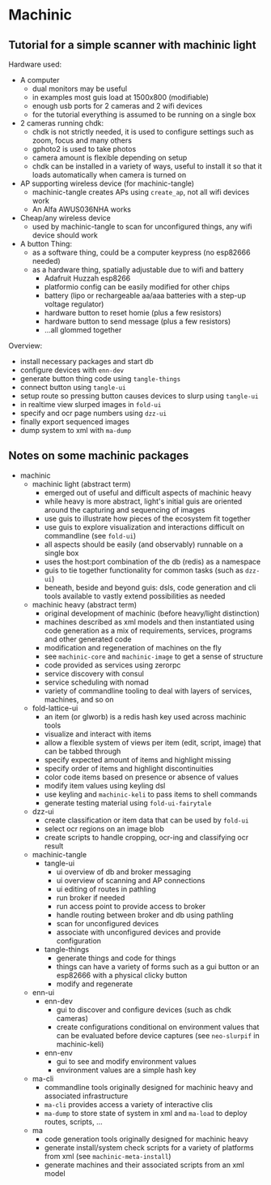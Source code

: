 # Machinic

## Tutorial for a simple scanner with machinic light

Hardware used:

* A computer
  * dual monitors may be useful
  * in examples most guis load at 1500x800 (modifiable)
  * enough usb ports for 2 cameras and 2 wifi devices
  * for the tutorial everything is assumed to be running on a single box
* 2 cameras running chdk:
  * chdk is not strictly needed, it is used to configure settings such as zoom, focus and many others
  * gphoto2 is used to take photos
  * camera amount is flexible depending on setup
  * chdk can be installed in a variety of ways, useful to install it so that it loads automatically when camera is turned on
* AP supporting wireless device (for machinic-tangle)
  * machinic-tangle creates APs using `create_ap`, not all wifi devices work
  * An Alfa AWUS036NHA works
* Cheap/any wireless device
  * used by machinic-tangle to scan for unconfigured things, any wifi device should work
* A button Thing:
  * as a software thing, could be a computer keypress (no esp82666 needed)
  * as a hardware thing, spatially adjustable due to wifi and battery
    * Adafruit Huzzah esp8266
    * platformio config can be easily modified for other chips
    * battery (lipo or rechargeable aa/aaa batteries with a step-up voltage regulator)
    * hardware button to reset homie (plus a few resistors)
    * hardware button to send message (plus a few resistors)
    * ...all glommed together

Overview:
* install necessary packages and start db
* configure devices with `enn-dev`
* generate button thing code using `tangle-things`
* connect button using `tangle-ui`
* setup route so pressing button causes devices to slurp using `tangle-ui`
* in realtime view slurped images in `fold-ui`
* specify and ocr page numbers using `dzz-ui`
* finally export sequenced images
* dump system to xml with `ma-dump`

## Notes on some machinic packages

* machinic
    * machinic light (abstract term)
        * emerged out of useful and difficult aspects of machinic heavy
        * while heavy is more abstract, light's initial guis are oriented around the capturing and sequencing of images
        * use guis to illustrate how pieces of the ecosystem fit together
        * use guis to explore visualization and interactions difficult on commandline (see `fold-ui`)
        * all aspects should be easily (and observably) runnable on a single box
        * uses the host:port combination of the db (redis) as a namespace
        * guis to tie together functionality for common tasks (such as `dzz-ui`)
        * beneath, beside and beyond guis: dsls, code generation and cli tools available to vastly extend possibilities as needed
    * machinic heavy (abstract term)
        * original development of machinic (before heavy/light distinction)
        * machines described as xml models and then instantiated using code generation as a mix of requirements, services, programs and other generated code
        * modification and regeneration of machines on the fly
        * see `machinic-core` and `machinic-image` to get a sense of structure
        * code provided as services using zerorpc
        * service discovery with consul
        * service scheduling with nomad
        * variety of commandline tooling to deal with layers of services, machines, and so on
    * fold-lattice-ui
        * an item (or glworb) is a redis hash key used across machinic tools 
        * visualize and interact with items
        * allow a flexible system of views per item (edit, script, image) that can be tabbed through
        * specify expected amount of items and highlight missing
        * specify order of items and highlight discontinuities
        * color code items based on presence or absence of values
        * modify item values using keyling dsl
        * use keyling and `machinic-keli` to pass items to shell commands
        * generate testing material using `fold-ui-fairytale`
    * dzz-ui
        * create classification or item data that can be used by `fold-ui`
        * select ocr regions on an image blob
        * create scripts to handle cropping, ocr-ing and classifying ocr result
    * machinic-tangle
        * tangle-ui
            * ui overview of db and broker messaging
            * ui overview of scanning and AP connections
            * ui editing of routes in pathling
            * run broker if needed
            * run access point to provide access to broker
            * handle routing between broker and db using pathling
            * scan for unconfigured devices
            * associate with unconfigured devices and provide configuration
        * tangle-things
            * generate things and code for things
            * things can have a variety of forms such as a gui button or an esp82666 with a physical clicky button
            * modify and regenerate
    * enn-ui
        * enn-dev
            * gui to discover and configure devices (such as chdk cameras)
            * create configurations conditional on environment values that can be evaluated before device captures (see `neo-slurpif` in machinic-keli)
        * enn-env
            * gui to see and modify environment values
            * environment values are a simple hash key
    * ma-cli
        * commandline tools originally designed for machinic heavy and associated infrastructure
        * `ma-cli` provides access a variety of interactive clis
        * `ma-dump` to store state of system in xml and `ma-load` to deploy routes, scripts, ...
    * ma
        * code generation tools originally designed for machinic heavy
        * generate install/system check scripts for a variety of platforms from xml (see `machinic-meta-install`)
        * generate machines and their associated scripts from an xml model
